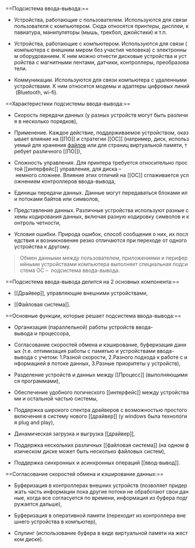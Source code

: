 ==Подсистема ввода-вывода:==

- Устройства, работающие с пользователем. Используются для связи пользователя с компьютером. Сюда относятся принтеры, дисплеи, клавиатура, манипуляторы (мышь, трекбол, джойстики) и т.п.

- Устройства, работающие с компьютером. Используются для связи (компьютера с внешним миром без участия человека) с электронным оборудованием. К ним можно отнести дисковые устройства и устройства с магнитными лентами, датчики, контроллеры, преобразователи.

- Коммуникации. Используются для связи компьютера с удаленными устройствами. К ним относятся модемы и адаптеры цифровых линий (Bluetooth, wi-fi).

==Характеристики подсистемы ввода-вывода:==

- Скорость передачи данных (у разных устройств могут быть различия в несколько порядков),

- Применение. Каждое действие, поддерживаемое устройством, оказывает влияние на [[ПО]] и стратегии [[ОС]] (например, диск, используемый для хранения [файлов](файл) или для страниц виртуальной памяти, требует различного [[ПО]]),

- Сложность управления. Для принтера требуется относительно простой [[интерфейс]] управления, для диска – немного сложнее. Влияние этих отличий на [[ОС]] сглаживается усложнением контроллеров ввода-вывода,

- Единицы передачи данных. Данные могут передаваться блоками или потоками байтов или символов,

- Представление данных. Различные устройства используют разные схемы кодирования данных, включая разную кодировку символов и контроль четности,

- Условия ошибки. Природа ошибок, способ сообщения о них, их последствия и возникновение резко отличаются при переходе от одного устройства к другому.

>Обмен данными между пользователем, приложениями и периферийными устройствами компьютера выполняет специальная подсистема ОС –  подсистема ввода-вывода.

==Подсистема ввода-вывода делится на 2 основных компонента:==

- [[Драйвер]], управляющие внешними устройствами,

- [[Файловая система]].

==Основные функции, которые решает подсистема ввода-вывода:==

- Организация (параллельной) работы устройств ввода-вывода и процессора,

- Согласование скоростей обмена и кэширование, буферизация данных (т.е. оптимизация работы с памятью и устройствами ввода-вывода с учетом: 1.Разной скорости, 2.Разного подхода к работе с информацией в потоке данных, 3.Разные приоритеты у устройств),

- Разделение устройств и данных между [[Процесс]] (выполняющимися программами),

- Обеспечение удобного логического [[интерфейс]] между устройствами и остальной частью системы,

- Поддержка широкого спектра драйверов с возможностью простого включения в систему нового [[драйвер]] (у windows была технология plug and play),

- Динамическая загрузка и выгрузка [[драйвер]],

- Поддержка нескольких различных [[файловая система]] (на одном физическом диске может быть несколько файловых систем),

- Поддержка синхронных и асинхронных операций [[ввод-вывод]].

==Согласование скоростей обмена и кэширование данных:==

- Буферизация в контроллерах внешних устройств (позволяет придержать часть информации пока другие потоки не обработают свои данные, когда все согласуется по времени, информация из буфера подгружается дальше),

- Буферизация в оперативной памяти (переходит из контроллера внешнего устройства в компьютер),

- Спулинг (использование буфера в виде виртуальной памяти на жестком диске).



